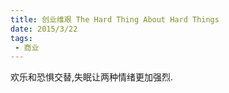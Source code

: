 ```yaml
---
title: 创业维艰 The Hard Thing About Hard Things
date: 2015/3/22
tags:
 - 商业
---
```


欢乐和恐惧交替,失眠让两种情绪更加强烈.